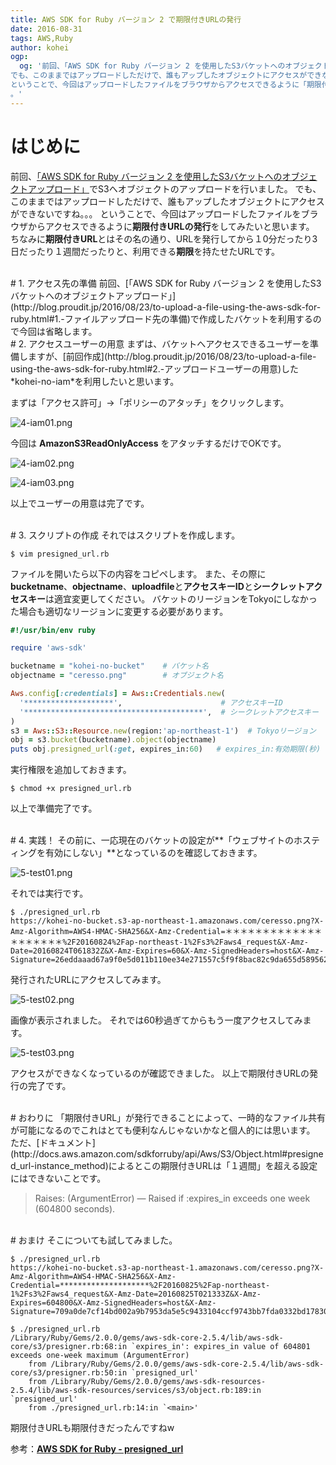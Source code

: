 ```yaml
---
title: AWS SDK for Ruby バージョン 2 で期限付きURLの発行
date: 2016-08-31
tags: AWS,Ruby
author: kohei
ogp:
  og: '前回、「AWS SDK for Ruby バージョン 2 を使用したS3バケットへのオブジェクトアップロード」でS3へオブジェクトのアップロードを行いました。
でも、このままではアップロードしただけで、誰もアップしたオブジェクトにアクセスができないですね。。。
ということで、今回はアップロードしたファイルをブラウザからアクセスできるように「期限付きURLの発行」をしてみたいと思います
。'
---
```


# はじめに
前回、[「AWS SDK for Ruby バージョン 2 を使用したS3バケットへのオブジェクトアップロード」](http://blog.proudit.jp/2016/08/23/to-upload-a-file-using-the-aws-sdk-for-ruby.html)でS3へオブジェクトのアップロードを行いました。
でも、このままではアップロードしただけで、誰もアップしたオブジェクトにアクセスができないですね。。。
ということで、今回はアップロードしたファイルをブラウザからアクセスできるように**期限付きURLの発行**をしてみたいと思います。
ちなみに**期限付きURL**とはその名の通り、URLを発行してから１0分だったり3日だったり１週間だったりと、利用できる**期限**を持たせたURLです。

<br>
# 1. アクセス先の準備
前回、[「AWS SDK for Ruby バージョン 2 を使用したS3バケットへのオブジェクトアップロード」](http://blog.proudit.jp/2016/08/23/to-upload-a-file-using-the-aws-sdk-for-ruby.html#1.-ファイルアップロード先の準備)で作成したバケットを利用するので今回は省略します。

<br>
# 2. アクセスユーザーの用意
まずは、バケットへアクセスできるユーザーを準備しますが、[前回作成](http://blog.proudit.jp/2016/08/23/to-upload-a-file-using-the-aws-sdk-for-ruby.html#2.-アップロードユーザーの用意)した*kohei-no-iam*を利用したいと思います。

まずは「アクセス許可」→「ポリシーのアタッチ」をクリックします。

![4-iam01.png](https://qiita-image-store.s3.amazonaws.com/0/82090/6a324b60-8cfd-05c8-a9ea-3a6450c39f25.png)

今回は **AmazonS3ReadOnlyAccess** をアタッチするだけでOKです。

![4-iam02.png](https://qiita-image-store.s3.amazonaws.com/0/82090/3d1435a3-6637-f5f9-ef80-6ba87388d897.png)

![4-iam03.png](https://qiita-image-store.s3.amazonaws.com/0/82090/b6d48db2-01be-4bfb-0b9b-20cb21f7ff70.png)

以上でユーザーの用意は完了です。


<br>
# 3. スクリプトの作成
それではスクリプトを作成します。

```bash:スクリプト作成
$ vim presigned_url.rb
```

ファイルを開いたら以下の内容をコピペします。
また、その際に**bucketname**、**objectname**、**uploadfile**と**アクセスキーID**と**シークレットアクセスキー**は適宜変更してください。
バケットのリージョンをTokyoにしなかった場合も適切なリージョンに変更する必要があります。

```rb:presigned_url.rb
#!/usr/bin/env ruby

require 'aws-sdk'

bucketname = "kohei-no-bucket"    # バケット名
objectname = "ceresso.png"        # オブジェクト名

Aws.config[:credentials] = Aws::Credentials.new(
  '********************',                      # アクセスキーID
  '****************************************',  # シークレットアクセスキー
)
s3 = Aws::S3::Resource.new(region:'ap-northeast-1')  # Tokyoリージョン
obj = s3.bucket(bucketname).object(objectname)
puts obj.presigned_url(:get, expires_in:60)   # expires_in:有効期限(秒)
```

実行権限を追加しておきます。

```bash:権限追加
$ chmod +x presigned_url.rb
```

以上で準備完了です。


<br>
# 4. 実践！
その前に、一応現在のバケットの設定が**「ウェブサイトのホスティングを有効にしない」**となっているのを確認しておきます。

![5-test01.png](https://qiita-image-store.s3.amazonaws.com/0/82090/18fb2061-a1fc-f7d5-fee6-0f8e7b15e7b8.png)


それでは実行です。

```bash:URL発行
$ ./presigned_url.rb
https://kohei-no-bucket.s3-ap-northeast-1.amazonaws.com/ceresso.png?X-Amz-Algorithm=AWS4-HMAC-SHA256&X-Amz-Credential=＊＊＊＊＊＊＊＊＊＊＊＊＊＊＊＊＊＊＊＊%2F20160824%2Fap-northeast-1%2Fs3%2Faws4_request&X-Amz-Date=20160824T061832Z&X-Amz-Expires=60&X-Amz-SignedHeaders=host&X-Amz-Signature=26eddaaad67a9f0e5d011b110ee34e271557c5f9f8bac82c9da655d58956245e
```

発行されたURLにアクセスしてみます。

![5-test02.png](https://qiita-image-store.s3.amazonaws.com/0/82090/6d3642fe-2325-e9f2-54b3-d093f67a472b.png)

画像が表示されました。
それでは60秒過ぎてからもう一度アクセスしてみます。

![5-test03.png](https://qiita-image-store.s3.amazonaws.com/0/82090/0a7cf754-86eb-631e-0de4-2b20b78e389f.png)

アクセスができなくなっているのが確認できました。
以上で期限付きURLの発行の完了です。


<br>
# おわりに
「期限付きURL」が発行できることによって、一時的なファイル共有が可能になるのでこれはとても便利なんじゃないかなと個人的には思います。
ただ、[ドキュメント](http://docs.aws.amazon.com/sdkforruby/api/Aws/S3/Object.html#presigned_url-instance_method)によるとこの期限付きURLは「１週間」を超える設定にはできないことです。

> Raises:
(ArgumentError) — Raised if :expires_in exceeds one week (604800 seconds).


<br>
# おまけ
そこについても試してみました。

```bash:ちょうど1週間(604800秒)の場合
$ ./presigned_url.rb 
https://kohei-no-bucket.s3-ap-northeast-1.amazonaws.com/ceresso.png?X-Amz-Algorithm=AWS4-HMAC-SHA256&X-Amz-Credential=********************%2F20160825%2Fap-northeast-1%2Fs3%2Faws4_request&X-Amz-Date=20160825T021333Z&X-Amz-Expires=604800&X-Amz-SignedHeaders=host&X-Amz-Signature=709a0de7cf14bd002a9b7953da5e5c9433104ccf9743bb7fda0332bd17830043
```

```bash:1週間+1秒(604801秒)の場合
$ ./presigned_url.rb 
/Library/Ruby/Gems/2.0.0/gems/aws-sdk-core-2.5.4/lib/aws-sdk-core/s3/presigner.rb:68:in `expires_in': expires_in value of 604801 exceeds one-week maximum (ArgumentError)
	from /Library/Ruby/Gems/2.0.0/gems/aws-sdk-core-2.5.4/lib/aws-sdk-core/s3/presigner.rb:50:in `presigned_url'
	from /Library/Ruby/Gems/2.0.0/gems/aws-sdk-resources-2.5.4/lib/aws-sdk-resources/services/s3/object.rb:189:in `presigned_url'
	from ./presigned_url.rb:14:in `<main>'
```

期限付きURLも期限付きだったんですねw

参考：[**AWS SDK for Ruby - presigned_url**](http://docs.aws.amazon.com/sdkforruby/api/Aws/S3/Object.html#presigned_url-instance_method)

